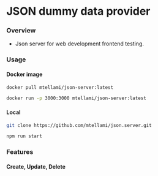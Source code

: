 # JSON dummy data provider

### Overview
- Json server for web development frontend testing.

### Usage

#### Docker image
```zsh
docker pull mtellami/json-server:latest
```

```zsh
docker run -p 3000:3000 mtellami/json-server:latest
```

#### Local
```zsh
git clone https://github.com/mtellami/json.server.git
```

```zsh
npm run start
```

### Features

#### Create, Update, Delete
